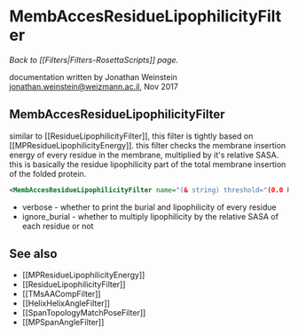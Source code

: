 # MembAccesResidueLipophilicityFilter
*Back to [[Filters|Filters-RosettaScripts]] page.*

documentation written by Jonathan Weinstein jonathan.weinstein@weizmann.ac.il, Nov 2017

## MembAccesResidueLipophilicityFilter
similar to [[ResidueLipophilicityFilter]], this filter is tightly based on [[MPResidueLipophilicityEnergy]].
this filter checks the membrane insertion energy of every residue in the membrane, multiplied by it's relative SASA. this is basically the residue lipophilicity part of the total membrane insertion of the folded protein.

```xml
<MembAccesResidueLipophilicityFilter name="(& string) threshold="(0.0 Real) verbose="(false bool)" ignore_burial="(false bool)/>
```

- verbose - whether to print the burial and lipophilicity of every residue
- ignore_burial - whether to multiply lipophilicity by the relative SASA of each residue or not

## See also
* [[MPResidueLipophilicityEnergy]]
* [[ResidueLipophilicityFilter]]
* [[TMsAACompFilter]]
* [[HelixHelixAngleFilter]]
* [[SpanTopologyMatchPoseFilter]]
* [[MPSpanAngleFilter]]